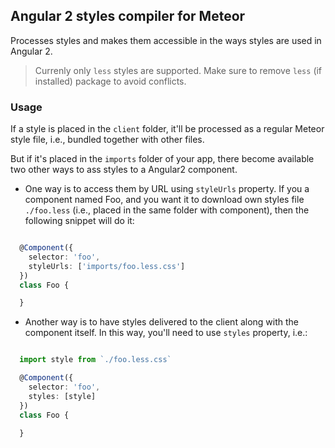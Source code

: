 ## Angular 2 styles compiler for Meteor

Processes styles and makes them accessible in the ways styles are used in Angular 2.

> Currenly only `less` styles are supported.
> Make sure to remove `less` (if installed) package to avoid conflicts.

### Usage

If a style is placed in the `client` folder, it'll be processed as 
a regular Meteor style file, i.e., bundled together with other files.

But if it's placed in the `imports` folder of your app, there become available
two other ways to ass styles to a Angular2 component.

 - One way is to access them by URL using `styleUrls` property.
   If you a component named Foo, and you want it to download own styles file
   `./foo.less` (i.e., placed in the same folder with component),
   then the following snippet will do it:

  ```ts

    @Component({
      selector: 'foo',
      styleUrls: ['imports/foo.less.css']
    })
    class Foo {

    }

  ```
  
  - Another way is to have styles delivered to the client along with the component itself.
    In this way, you'll need to use `styles` property, i.e.:

  ```ts

    import style from `./foo.less.css`

    @Component({
      selector: 'foo',
      styles: [style]
    })
    class Foo {

    }

  ```
